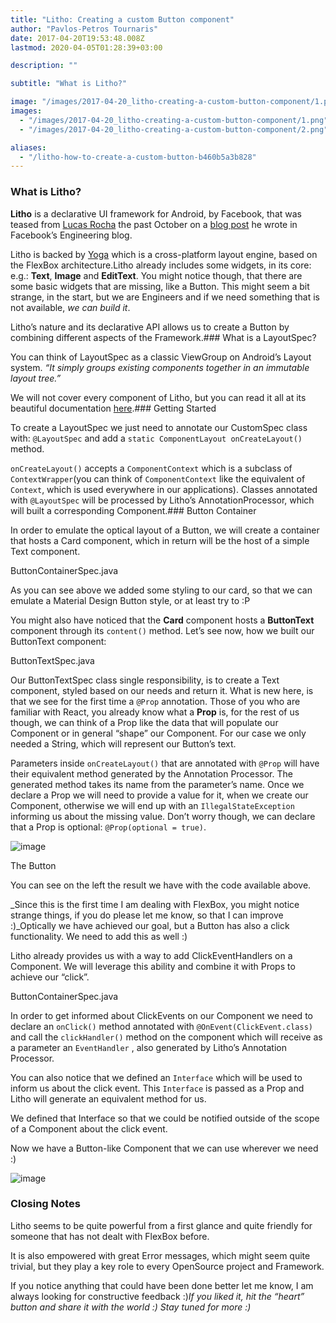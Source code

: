 ```yaml
---
title: "Litho: Creating a custom Button component"
author: "Pavlos-Petros Tournaris"
date: 2017-04-20T19:53:48.008Z
lastmod: 2020-04-05T01:28:39+03:00

description: ""

subtitle: "What is Litho?"

image: "/images/2017-04-20_litho-creating-a-custom-button-component/1.png"
images:
  - "/images/2017-04-20_litho-creating-a-custom-button-component/1.png"
  - "/images/2017-04-20_litho-creating-a-custom-button-component/2.png"

aliases:
  - "/litho-how-to-create-a-custom-button-b460b5a3b828"
---
```


### What is Litho?

**Litho** is a declarative UI framework for Android, by Facebook, that was teased from [Lucas Rocha](https://medium.com/u/8601bec1bcfb) the past October on a [blog post](https://code.facebook.com/posts/531104390396423) he wrote in Facebook’s Engineering blog.

Litho is backed by [Yoga](https://facebook.github.io/yoga/) which is a cross-platform layout engine, based on the FlexBox architecture.Litho already includes some widgets, in its core: e.g.: **Text**, **Image** and **EditText**. You might notice though, that there are some basic widgets that are missing, like a Button. This might seem a bit strange, in the start, but we are Engineers and if we need something that is not available, _we can build it_.

Litho’s nature and its declarative API allows us to create a Button by combining different aspects of the Framework.### What is a LayoutSpec?

You can think of LayoutSpec as a classic ViewGroup on Android’s Layout system. _“It simply groups existing components together in an immutable layout tree.”_

We will not cover every component of Litho, but you can read it all at its beautiful documentation [here](http://fblitho.com/docs/getting-started.html).### Getting Started

To create a LayoutSpec we just need to annotate our CustomSpec class with: `@LayoutSpec` and add a `static ComponentLayout onCreateLayout()` method.

`onCreateLayout()` accepts a `ComponentContext` which is a subclass of `ContextWrapper`(you can think of `ComponentContext` like the equivalent of `Context`, which is used everywhere in our applications). Classes annotated with `@LayoutSpec` will be processed by Litho’s AnnotationProcessor, which will built a corresponding Component.### Button Container

In order to emulate the optical layout of a Button, we will create a container that hosts a Card component, which in return will be the host of a simple Text component.

ButtonContainerSpec.java

As you can see above we added some styling to our card, so that we can emulate a Material Design Button style, or at least try to :P

You might also have noticed that the **Card** component hosts a **ButtonText** component through its `content()` method. Let’s see now, how we built our ButtonText component:

ButtonTextSpec.java

Our ButtonTextSpec class single responsibility, is to create a Text component, styled based on our needs and return it. What is new here, is that we see for the first time a `@Prop` annotation. Those of you who are familiar with React, you already know what a **Prop** is, for the rest of us though, we can think of a Prop like the data that will populate our Component or in general “shape” our Component. For our case we only needed a String, which will represent our Button’s text.

Parameters inside `onCreateLayout()` that are annotated with `@Prop` will have their equivalent method generated by the Annotation Processor. The generated method takes its name from the parameter’s name. Once we declare a Prop we will need to provide a value for it, when we create our Component, otherwise we will end up with an `IllegalStateException` informing us about the missing value. Don’t worry though, we can declare that a Prop is optional: `@Prop(optional = true)`.

![image](/posts/2017-04-20_litho-creating-a-custom-button-component/images/1.png)

The Button

You can see on the left the result we have with the code available above.

\_Since this is the first time I am dealing with FlexBox, you might notice strange things, if you do please let me know, so that I can improve :)\_Optically we have achieved our goal, but a Button has also a click functionality. We need to add this as well :)

Litho already provides us with a way to add ClickEventHandlers on a Component. We will leverage this ability and combine it with Props to achieve our “click”.

ButtonContainerSpec.java

In order to get informed about ClickEvents on our Component we need to declare an `onClick()` method annotated with `@OnEvent(ClickEvent.class)` and call the `clickHandler()` method on the component which will receive as a parameter an `EventHandler` , also generated by Litho’s Annotation Processor.

You can also notice that we defined an `Interface` which will be used to inform us about the click event. This `Interface` is passed as a Prop and Litho will generate an equivalent method for us.

We defined that Interface so that we could be notified outside of the scope of a Component about the click event.

Now we have a Button-like Component that we can use wherever we need :)

![image](/posts/2017-04-20_litho-creating-a-custom-button-component/images/2.png)

### Closing Notes

Litho seems to be quite powerful from a first glance and quite friendly for someone that has not dealt with FlexBox before.

It is also empowered with great Error messages, which might seem quite trivial, but they play a key role to every OpenSource project and Framework.

If you notice anything that could have been done better let me know, I am always looking for constructive feedback :)_If you liked it, hit the “heart” button and share it with the world :) Stay tuned for more :)_
